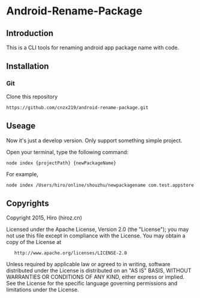 # Android-Rename-Package

## Introduction

   This is a CLI tools for renaming android app package name with code.

## Installation

### Git

   Clone this repository

   ```
   https://github.com/cnzx219/android-rename-package.git
   ```

## Useage

   Now it's just a develop version. Only support something simple project.

   Open your terminal, type the following command:

   ```
   node index {projectPath} {newPackageName}
   ```

   For example, 

   ```
   node index /Users/hiro/online/shouzhu/newpackagename com.test.appstore
   ```

## Copyrights

   Copyright 2015, Hiro (hiroz.cn)

   Licensed under the Apache License, Version 2.0 (the "License");
   you may not use this file except in compliance with the License.
   You may obtain a copy of the License at

       http://www.apache.org/licenses/LICENSE-2.0

   Unless required by applicable law or agreed to in writing, software
   distributed under the License is distributed on an "AS IS" BASIS,
   WITHOUT WARRANTIES OR CONDITIONS OF ANY KIND, either express or implied.
   See the License for the specific language governing permissions and
   limitations under the License.
